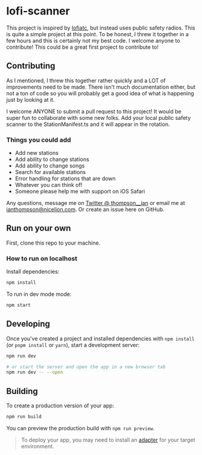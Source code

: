 # lofi-scanner

This project is inspired by [lofiatc](https://www.lofiatc.com/?icao=kjfk), but instead uses public safety radios. This is quite a simple project at this point. To be honest, I threw it together in a few hours and this is certainly not my best code. I welcome anyone to contribute! This could be a great first project to contribute to!

## Contributing

As I mentioned, I threw this together rather quickly and a LOT of improvements need to be made. There isn't much documentation either, but not a ton of code so you will probably get a good idea of what is happening just by looking at it.

I welcome ANYONE to submit a pull request to this project! It would be super fun to collaborate with some new folks. Add your local public safety scanner to the StationManifest.ts and it will appear in the rotation.

### Things you could add

- Add new stations
- Add ability to change stations
- Add ability to change songs
- Search for available stations
- Error handling for stations that are down
- Whatever you can think of!
- Someone please help me with support on iOS Safari

Any questions, message me on [Twitter @ thompson\_\_ian](https://www.twitter.com/thompson__ian) or email me at ianthompson@nicelion.com. Or create an issue here on GitHub.

## Run on your own

First, clone this repo to your machine.

### How to run on localhost

Install dependencies:

```sh
npm install
```

To run in dev mode mode:

```sh
npm start
```

## Developing

Once you've created a project and installed dependencies with `npm install` (or `pnpm install` or `yarn`), start a development server:

```bash
npm run dev

# or start the server and open the app in a new browser tab
npm run dev -- --open
```

## Building

To create a production version of your app:

```bash
npm run build
```

You can preview the production build with `npm run preview`.

> To deploy your app, you may need to install an [adapter](https://kit.svelte.dev/docs/adapters) for your target environment.
